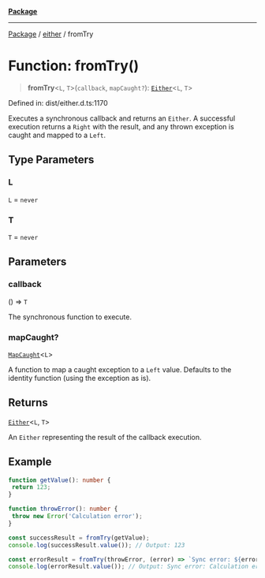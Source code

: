 [**Package**](../../README.md)

***

[Package](../../modules.md) / [either](../README.md) / fromTry

# Function: fromTry()

> **fromTry**\<`L`, `T`\>(`callback`, `mapCaught?`): [`Either`](../type-aliases/Either.md)\<`L`, `T`\>

Defined in: dist/either.d.ts:1170

Executes a synchronous callback and returns an `Either`. A successful execution returns a `Right` with the result, and any thrown exception is caught and mapped to a `Left`.

## Type Parameters

### L

`L` = `never`

### T

`T` = `never`

## Parameters

### callback

() => `T`

The synchronous function to execute.

### mapCaught?

[`MapCaught`](../-internal-/type-aliases/MapCaught.md)\<`L`\>

A function to map a caught exception to a `Left` value. Defaults to the identity function (using the exception as is).

## Returns

[`Either`](../type-aliases/Either.md)\<`L`, `T`\>

An `Either` representing the result of the callback execution.

## Example

```ts
function getValue(): number {
 return 123;
}

function throwError(): number {
 throw new Error('Calculation error');
}

const successResult = fromTry(getValue);
console.log(successResult.value()); // Output: 123

const errorResult = fromTry(throwError, (error) => `Sync error: ${error.message}`);
console.log(errorResult.value()); // Output: Sync error: Calculation error
```
